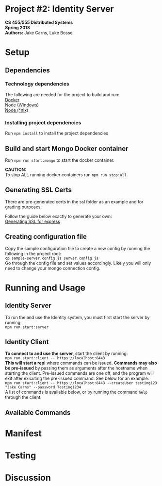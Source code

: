 # Project #2: Identity Server  
**CS 455/555 Distributed Systems**  
**Spring 2018**  
**Authors:** Jake Carns, Luke Bosse  

# Setup

## Dependencies

### Technology dependencies

The following are needed for the project to build and run:  
[Docker](https://www.docker.com/community-edition)  
[Node (Windows)](https://nodejs.org/en/download/)  
[Node (*nix)](https://nodejs.org/en/download/package-manager/)  

### Installing project dependencies

Run `npm install` to install the project dependencies  

## Build and start Mongo Docker container

Run `npm run start:mongo` to start the docker container.  

**CAUTION:**  
To stop ALL running docker containers run `npm run stop:all`.  

## Generating SSL Certs

There are pre-generated certs in the ssl folder as an example and for grading
purposes.  

Follow the guide below exactly to generate your own:  
[Generating SSL for express](https://matoski.com/article/node-express-generate-ssl/)  

## Creating configuration file

Copy the sample configuration file to create a new config by running the
following in the project root:  
`cp sample-server.config.js server.config.js`  
Go through the config file and set values accordingly. Likely you will only need 
to change your mongo connection config.  

# Running and Usage

## Identity Server
To run the and use the Identity system, you must first start the server by
running:  
`npm run start:server`

## Identity Client
**To connect to and use the server**, start the client by running:  
`npm run start:client -- https://localhost:8443`  
**This will start a repl** where commands can be issued. **Commands may also
be pre-issued** by passing them as arguments after the hostname when starting
the client. Pre-issued commands are one off, and the program will exit after
exicuting the pre-issued command. See below for an example:  
`npm run start:client -- https://localhost:8443 --createUser testing123 "Jake Carns" --password Testing1234`  
A list of commands is available below, or by running the command `help` through
the client.  

## Available Commands

# Manifest

# Testing

# Discussion

